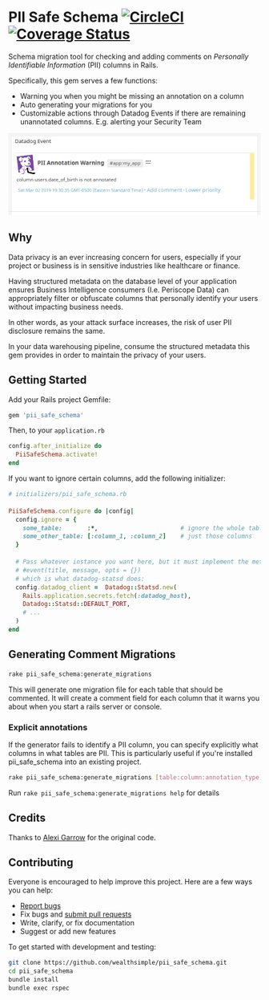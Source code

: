 # PII Safe Schema [![CircleCI](https://circleci.com/gh/wealthsimple/pii_safe_schema.svg?style=svg)](https://circleci.com/gh/wealthsimple/pii_safe_schema) [![Coverage Status](https://coveralls.io/repos/github/wealthsimple/pii_safe_schema/badge.svg?branch=master)](https://coveralls.io/github/wealthsimple/pii_safe_schema?branch=master)

Schema migration tool for checking and adding comments on *Personally Identifiable Information* (PII) columns in Rails.

Specifically, this gem serves a few functions:

* Warning you when you might be missing an annotation on a column
* Auto generating your migrations for you
* Customizable actions through Datadog Events if there are remaining unannotated columns. E.g. alerting your Security Team

![Screenshot of Datadog Event alert](datadog_example.png)

## Why

Data privacy is an ever increasing concern for users, especially if your project or business is in sensitive industries like healthcare or finance.

Having structured metadata on the database level of your application ensures Business Intelligence consumers (I.e. Periscope Data) can appropriately filter or obfuscate columns that personally identify your users without impacting business needs.

In other words, as your attack surface increases, the risk of user PII disclosure remains the same.

In your data warehousing pipeline, consume the structured metadata this gem provides in order to maintain the privacy of your users.

## Getting Started

Add your Rails project Gemfile:

```ruby
gem 'pii_safe_schema'
```

Then, to your `application.rb`

```ruby
config.after_initialize do
  PiiSafeSchema.activate!
end
```

If you want to ignore certain columns, add the following initializer:

```ruby
# initializers/pii_safe_schema.rb

PiiSafeSchema.configure do |config|
  config.ignore = {
    some_table:       :*,                       # ignore the whole table
    some_other_table: [:column_1, :column_2]    # just those columns
  }

  # Pass whatever instance you want here, but it must implement the method
  # #event(title, message, opts = {})
  # which is what datadog-statsd does:
  config.datadog_client =  Datadog::Statsd.new(
    Rails.application.secrets.fetch(:datadog_host),
    Datadog::Statsd::DEFAULT_PORT,
    # ...
  )
end
```

## Generating Comment Migrations

```bash
rake pii_safe_schema:generate_migrations
```

This will generate one migration file for each table that should be commented. It will create a comment field for each column that it warns you about when you start a rails server or console.

### Explicit annotations

If the generator fails to identify a PII column, you can specify explicitly what columns in what tables are PII. This is particularly useful if you're installed pii_safe_schema into an existing project.

```bash
rake pii_safe_schema:generate_migrations [table:column:annotation_type] ...
```

Run `rake pii_safe_schema:generate_migrations help` for details

## Credits

Thanks to [Alexi Garrow](https://github.com/AGarrow) for the original code.

## Contributing

Everyone is encouraged to help improve this project. Here are a few ways you can help:

* [Report bugs](https://github.com/wealthsimple/pii_safe_schema/issues)
* Fix bugs and [submit pull requests](https://github.com/wealthsimple/pii_safe_schema/pulls)
* Write, clarify, or fix documentation
* Suggest or add new features

To get started with development and testing:

```bash
git clone https://github.com/wealthsimple/pii_safe_schema.git
cd pii_safe_schema
bundle install
bundle exec rspec
```